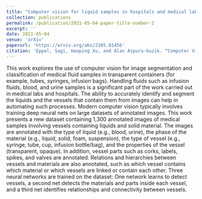 ```yaml
---
title: "Computer vision for liquid samples in hospitals and medical labs using hierarchical image segmentation and relations prediction"
collection: publications
permalink: /publication/2021-05-04-paper-title-number-2
excerpt: ''
date: 2021-05-04
venue: 'arXiv'
paperurl: 'https://arxiv.org/abs/2105.01456'
citation: 'Eppel, Sagi, Haoping Xu, and Alan Aspuru-Guzik. “Computer Vision for Liquid Samples in Hospitals and Medical Labs Using Hierarchical Image Segmentation and Relations Prediction.” arXiv, May 4, 2021.'
---
```

This work explores the use of computer vision for image segmentation and classification of medical fluid samples in transparent containers (for example, tubes, syringes, infusion bags). Handling fluids such as infusion fluids, blood, and urine samples is a significant part of the work carried out in medical labs and hospitals. The ability to accurately identify and segment the liquids and the vessels that contain them from images can help in automating such processes. Modern computer vision typically involves training deep neural nets on large datasets of annotated images. This work presents a new dataset containing 1,300 annotated images of medical samples involving vessels containing liquids and solid material. The images are annotated with the type of liquid (e.g., blood, urine), the phase of the material (e.g., liquid, solid, foam, suspension), the type of vessel (e.g., syringe, tube, cup, infusion bottle/bag), and the properties of the vessel (transparent, opaque). In addition, vessel parts such as corks, labels, spikes, and valves are annotated. Relations and hierarchies between vessels and materials are also annotated, such as which vessel contains which material or which vessels are linked or contain each other. Three neural networks are trained on the dataset: One network learns to detect vessels, a second net detects the materials and parts inside each vessel, and a third net identifies relationships and connectivity between vessels.